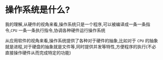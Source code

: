 # 操作系统是什么?
我的理解,从硬件的视角来看,操作系统只是一个程序,可以被编译成一条一条指令,`CPU` 一条一条执行指令,协调各种硬件运行操作系统

从应用软件的视角来看,操作系统提供了各种对于硬件的抽象,比如对于 `CPU` 的抽象就是进程,对于硬盘的抽象就是文件等,同时提供并发等特性,方便程序的执行(不必直接操作硬件从而完成特定的功能)

